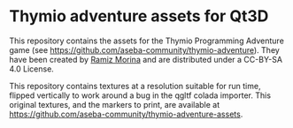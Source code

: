 # Thymio adventure assets for Qt3D

This repository contains the assets for the Thymio Programming Adventure game (see https://github.com/aseba-community/thymio-adventure).
They have been created by [Ramiz Morina](authors.md) and are distributed under a CC-BY-SA 4.0 License.

This repository contains textures at a resolution suitable for run time, flipped vertically to work around a bug in the qgltf colada importer.
This original textures, and the markers to print, are available at https://github.com/aseba-community/thymio-adventure-assets.
